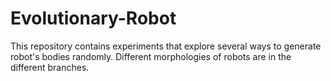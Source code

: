 # Evolutionary-Robot

This repository contains experiments that explore several ways to generate robot's bodies randomly. Different morphologies of robots are in the different branches. 
